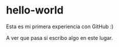 # hello-world
Esta es mi primera experiencia con GitHub :)

A ver que pasa si escribo algo en este lugar.
